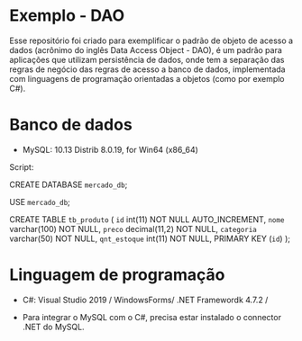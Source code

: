 # Exemplo - DAO

Esse repositório foi criado para exemplificar o padrão de objeto de acesso a dados (acrônimo do inglês Data Access Object - DAO), é um padrão para aplicações que utilizam persistência de dados, onde tem a separação das regras de negócio das regras de acesso a banco de dados, implementada com linguagens de programação orientadas a objetos (como por exemplo C#).

# Banco de dados
- MySQL: 10.13  Distrib 8.0.19, for Win64 (x86_64)

Script:

CREATE DATABASE `mercado_db`;

USE `mercado_db`;

CREATE TABLE `tb_produto` (
  `id` int(11) NOT NULL AUTO_INCREMENT,
  `nome` varchar(100) NOT NULL,
  `preco` decimal(11,2) NOT NULL,
  `categoria` varchar(50) NOT NULL,
  `qnt_estoque` int(11) NOT NULL,
  PRIMARY KEY (`id`)
);


# Linguagem de programação
- C#: Visual Studio 2019 / WindowsForms/ .NET Framewordk 4.7.2 / 

- Para integrar o MySQL com o C#, precisa estar instalado o connector .NET do MySQL.
